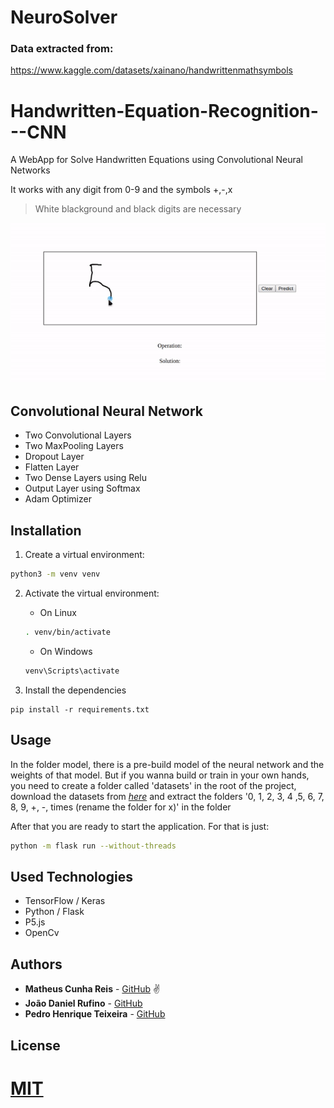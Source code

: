 # NeuroSolver

### Data extracted from:

https://www.kaggle.com/datasets/xainano/handwrittenmathsymbols

# Handwritten-Equation-Recognition---CNN

A WebApp for Solve Handwritten Equations using Convolutional Neural Networks

It works with any digit from 0-9 and the symbols +,-,x

> White blackground and black digits are necessary

![Digit Recognition](./demo.gif)

## Convolutional Neural Network

-   Two Convolutional Layers
-   Two MaxPooling Layers
-   Dropout Layer
-   Flatten Layer
-   Two Dense Layers using Relu
-   Output Layer using Softmax
-   Adam Optimizer

## Installation

1. Create a virtual environment:

```bash
python3 -m venv venv
```

2. Activate the virtual environment:

    - On Linux

    ```bash
    . venv/bin/activate
    ```

    - On Windows

    ```bash
    venv\Scripts\activate
    ```

3. Install the dependencies

```
pip install -r requirements.txt
```

## Usage

In the folder model, there is a pre-build model of the neural network and the weights of that model.
But if you wanna build or train in your own hands, you need to create a folder called 'datasets' in the root of the project, download the datasets from _[here](https://www.kaggle.com/xainano/handwrittenmathsymbols)_ and extract the folders '0, 1, 2, 3, 4 ,5, 6, 7, 8, 9, +, -, times (rename the folder for x)' in the folder

After that you are ready to start the application. For that is just:

```bash
python -m flask run --without-threads
```

## Used Technologies

-   TensorFlow / Keras
-   Python / Flask
-   P5.js
-   OpenCv

## Authors

-   **Matheus Cunha Reis** - [GitHub](https://github.com/matheuscr30) ✌
-   **João Daniel Rufino** - [GitHub](https://github.com/JoaoDanielRufino)
-   **Pedro Henrique Teixeira** - [GitHub](https://github.com/pedroteixeirazup)

## License

# [MIT](https://choosealicense.com/licenses/mit/)
